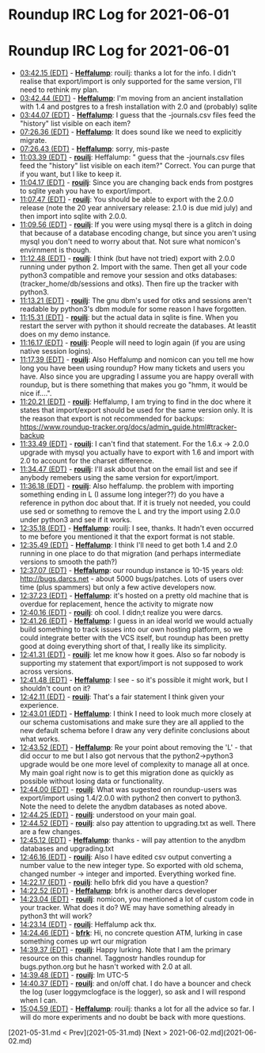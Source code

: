 # Roundup IRC Log for 2021-06-01 #
# Roundup IRC Log for 2021-06-01
* <a href="#03:42.15" id="03:42.15">03:42.15 (EDT)</a> - __[Heffalump](https://github.com/Heffalump)__: rouilj: thanks a lot for the info. I didn't realise that export/import is only supported for the same version, I'll need to rethink my plan.
* <a href="#03:42.44" id="03:42.44">03:42.44 (EDT)</a> - __[Heffalump](https://github.com/Heffalump)__: I'm moving from an ancient installation with 1.4 and postgres to a fresh installation with 2.0 and (probably) sqlite
* <a href="#03:44.07" id="03:44.07">03:44.07 (EDT)</a> - __[Heffalump](https://github.com/Heffalump)__: I guess that the -journals.csv files feed the "history" list visible on each item?
* <a href="#07:26.36" id="07:26.36">07:26.36 (EDT)</a> - __[Heffalump](https://github.com/Heffalump)__: It does sound like we need to explicitly migrate.
* <a href="#07:26.43" id="07:26.43">07:26.43 (EDT)</a> - __[Heffalump](https://github.com/Heffalump)__: sorry, mis-paste
* <a href="#11:03.39" id="11:03.39">11:03.39 (EDT)</a> - __[rouilj](https://github.com/rouilj)__: Heffalump: " guess that the -journals.csv files feed the "history" list visible on each item?" Correct. You can purge that if you want, but I like to keep it.
* <a href="#11:04.17" id="11:04.17">11:04.17 (EDT)</a> - __[rouilj](https://github.com/rouilj)__: Since you are changing back ends from postgres to sqlite yeah you have to export/import.
* <a href="#11:07.47" id="11:07.47">11:07.47 (EDT)</a> - __[rouilj](https://github.com/rouilj)__: You should be able to export with the 2.0.0 release (note the 20 year anniversary release: 2.1.0 is due mid july) and then import into sqlite with 2.0.0.
* <a href="#11:09.56" id="11:09.56">11:09.56 (EDT)</a> - __[rouilj](https://github.com/rouilj)__: If you were using mysql there is a glitch in doing that because of a database encoding change, but since you aren't using mysql you don't need to worry about that. Not sure what nomicon's envirnment is though.
* <a href="#11:12.48" id="11:12.48">11:12.48 (EDT)</a> - __[rouilj](https://github.com/rouilj)__: I think (but have not tried) export with 2.0.0 running under python 2. Import with the same. Then get all your code python3 compatible and remove your session and otks databases: (tracker_home/db/sessions and otks). Then fire up the tracker with python3.
* <a href="#11:13.21" id="11:13.21">11:13.21 (EDT)</a> - __[rouilj](https://github.com/rouilj)__: The gnu dbm's used for otks and sessions aren't readable by python3's dbm module for some reason I have forgotten.
* <a href="#11:15.31" id="11:15.31">11:15.31 (EDT)</a> - __[rouilj](https://github.com/rouilj)__: but the actual data in sqlite is fine. When you restart the server with python it should recreate the databases. At leastit does on my demo instance.
* <a href="#11:16.17" id="11:16.17">11:16.17 (EDT)</a> - __[rouilj](https://github.com/rouilj)__: People will need to login again (if you are using native session logins).
* <a href="#11:17.39" id="11:17.39">11:17.39 (EDT)</a> - __[rouilj](https://github.com/rouilj)__: Also Heffalump and nomicon can you tell me how long you have been using roundup? How many tickets and users you have. Also since you are upgrading I assume you are happy overall with roundup, but is there something that makes you go "hmm, it would be nice if....".
* <a href="#11:20.21" id="11:20.21">11:20.21 (EDT)</a> - __[rouilj](https://github.com/rouilj)__: Heffalump, I am trying to find in the doc where it states that import/export should be used for the same version only. It is the reason that export is not recommended for backups: <https://www.roundup-tracker.org/docs/admin_guide.html#tracker-backup>
* <a href="#11:33.49" id="11:33.49">11:33.49 (EDT)</a> - __[rouilj](https://github.com/rouilj)__: I can't find that statement. For the 1.6.x -> 2.0.0 upgrade with mysql you actually have to export with 1.6 and import with 2.0 to account for the charset difference.
* <a href="#11:34.47" id="11:34.47">11:34.47 (EDT)</a> - __[rouilj](https://github.com/rouilj)__: I'll ask about that on the email list and see if anybody remebers using the same version for export/import.
* <a href="#11:36.18" id="11:36.18">11:36.18 (EDT)</a> - __[rouilj](https://github.com/rouilj)__: Also heffalump. the problem with importing something ending in L (I assume long integer??) do you have a reference in python doc about that. If it is truely not needed, you could use sed or somethng to remove the L and try the import using 2.0.0 under python3 and see if it works.
* <a href="#12:35.18" id="12:35.18">12:35.18 (EDT)</a> - __[Heffalump](https://github.com/Heffalump)__: rouilj: I see, thanks. It hadn't even occurred to me before you mentioned it that the export format is not stable.
* <a href="#12:35.49" id="12:35.49">12:35.49 (EDT)</a> - __[Heffalump](https://github.com/Heffalump)__: I think I'll need to get both 1.4 and 2.0 running in one place to do that migration (and perhaps intermediate versions to smooth the path?)
* <a href="#12:37.07" id="12:37.07">12:37.07 (EDT)</a> - __[Heffalump](https://github.com/Heffalump)__: our roundup instance is 10-15 years old: <http://bugs.darcs.net> - about 5000 bugs/patches. Lots of users over time (plus spammers) but only a few active developers now.
* <a href="#12:37.23" id="12:37.23">12:37.23 (EDT)</a> - __[Heffalump](https://github.com/Heffalump)__: it's hosted on a pretty old machine that is overdue for replacement, hence the activity to migrate now
* <a href="#12:40.16" id="12:40.16">12:40.16 (EDT)</a> - __[rouilj](https://github.com/rouilj)__: oh cool. I didn;t realize you were darcs.
* <a href="#12:41.26" id="12:41.26">12:41.26 (EDT)</a> - __[Heffalump](https://github.com/Heffalump)__: I guess in an ideal world we would actually build something to track issues into our own hosting platform, so we could integrate better with the VCS itself, but roundup has been pretty good at doing everything short of that, I really like its simplicity.
* <a href="#12:41.31" id="12:41.31">12:41.31 (EDT)</a> - __[rouilj](https://github.com/rouilj)__: let me know how it goes. Also so far nobody is supporting my statement that export/import is not supposed to work across versions.
* <a href="#12:41.48" id="12:41.48">12:41.48 (EDT)</a> - __[Heffalump](https://github.com/Heffalump)__: I see - so it's possible it might work, but I shouldn't count on it?
* <a href="#12:42.11" id="12:42.11">12:42.11 (EDT)</a> - __[rouilj](https://github.com/rouilj)__: That's a fair statement I think given your experience.
* <a href="#12:43.01" id="12:43.01">12:43.01 (EDT)</a> - __[Heffalump](https://github.com/Heffalump)__: I think I need to look much more closely at our schema customisations and make sure they are all applied to the new default schema before I draw any very definite conclusions about what works.
* <a href="#12:43.52" id="12:43.52">12:43.52 (EDT)</a> - __[Heffalump](https://github.com/Heffalump)__: Re your point about removing the 'L' - that did occur to me but I also got nervous that the python2->python3 upgrade would be one more level of complexity to manage all at once. My main goal right now is to get this migration done as quickly as possible without losing data or functionality.
* <a href="#12:44.00" id="12:44.00">12:44.00 (EDT)</a> - __[rouilj](https://github.com/rouilj)__: What was sugested on roundup-users was export/import using 1.4/2.0.0 with python2 then convert to python3.  Note the need to delete the anydbm databases as noted above.
* <a href="#12:44.25" id="12:44.25">12:44.25 (EDT)</a> - __[rouilj](https://github.com/rouilj)__: understood on your main goal.
* <a href="#12:44.52" id="12:44.52">12:44.52 (EDT)</a> - __[rouilj](https://github.com/rouilj)__: also pay attention to upgrading.txt as well. There are a few changes.
* <a href="#12:45.12" id="12:45.12">12:45.12 (EDT)</a> - __[Heffalump](https://github.com/Heffalump)__: thanks - will pay attention to the anydbm databases and upgrading.txt
* <a href="#12:46.16" id="12:46.16">12:46.16 (EDT)</a> - __[rouilj](https://github.com/rouilj)__: Also I have edited csv output converting a number value to the new integer type. So exported with old schema, changed number -> integer and imported. Everything worked fine.
* <a href="#14:22.17" id="14:22.17">14:22.17 (EDT)</a> - __[rouilj](https://github.com/rouilj)__: hello bfrk did you have a question?
* <a href="#14:22.52" id="14:22.52">14:22.52 (EDT)</a> - __[Heffalump](https://github.com/Heffalump)__: bfrk is another darcs developer
* <a href="#14:23.04" id="14:23.04">14:23.04 (EDT)</a> - __[rouilj](https://github.com/rouilj)__: nomicon, you mentioned a lot of custom code in your tracker. What does it do? WE may have something already in python3 tht will work?
* <a href="#14:23.14" id="14:23.14">14:23.14 (EDT)</a> - __[rouilj](https://github.com/rouilj)__: Heffalump ack thx.
* <a href="#14:24.46" id="14:24.46">14:24.46 (EDT)</a> - __[bfrk](https://github.com/bfrk)__: Hi, no concrete question ATM, lurking in case something comes up wrt our migration
* <a href="#14:39.37" id="14:39.37">14:39.37 (EDT)</a> - __[rouilj](https://github.com/rouilj)__: Happy lurking. Note that I am the primary resource on this channel. Taggnostr handles roundup for bugs.python.org but he hasn't worked with 2.0 at all.
* <a href="#14:39.48" id="14:39.48">14:39.48 (EDT)</a> - __[rouilj](https://github.com/rouilj)__: Im UTC-5
* <a href="#14:40.37" id="14:40.37">14:40.37 (EDT)</a> - __[rouilj](https://github.com/rouilj)__: and on/off chat. I do have a bouncer and check the log (user loggymclogface is the logger), so ask and I will respond when I can.
* <a href="#15:04.59" id="15:04.59">15:04.59 (EDT)</a> - __[Heffalump](https://github.com/Heffalump)__: rouilj: thanks a lot for all the advice so far. I will do more experiments and no doubt be back with more questions.

<div class="inpage-footer">
[2021-05-31.md < Prev](2021-05-31.md)
[Next > 2021-06-02.md](2021-06-02.md)
</div>
